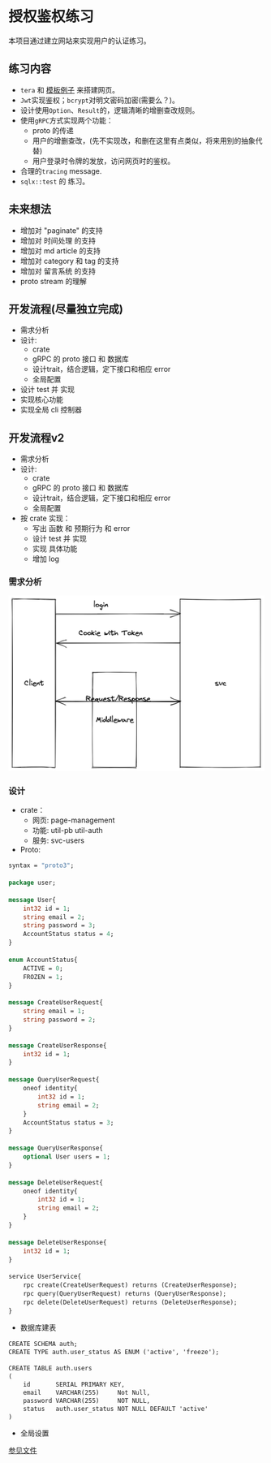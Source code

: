 # 授权鉴权练习

本项目通过建立网站来实现用户的认证练习。

## 练习内容

- `tera` 和 [模板例子](https://getbootstrap.com/docs/5.2/examples/blog) 来搭建网页。
- `Jwt`实现鉴权；`bcrypt`对明文密码加密(需要么？)。
- 设计使用`Option`、`Result`的，逻辑清晰的增删查改规则。
- 使用`gRPC`方式实现两个功能：
    - proto 的传递
    - 用户的增删查改，(先不实现改，和删在这里有点类似，将来用别的抽象代替)
    - 用户登录时令牌的发放，访问网页时的鉴权。
- 合理的`tracing` message.
- `sqlx::test` 的 练习。

## 未来想法

- 增加对 "paginate" 的支持
- 增加对 时间处理 的支持
- 增加对 md article 的支持
- 增加对 category 和 tag 的支持
- 增加对 留言系统 的支持
- proto stream 的理解

## 开发流程(尽量独立完成)

- 需求分析
- 设计:
    - crate
    - gRPC 的 proto 接口 和 数据库
    - 设计trait，结合逻辑，定下接口和相应 error
    - 全局配置
- 设计 test 并 实现
- 实现核心功能
- 实现全局 cli 控制器

## 开发流程v2

- 需求分析
- 设计:
    - crate
    - gRPC 的 proto 接口 和 数据库
    - 设计trait，结合逻辑，定下接口和相应 error
    - 全局配置
- 按 crate 实现：
    - 写出 函数 和 预期行为 和 error
    - 设计 test 并 实现
    - 实现 具体功能
    - 增加 log

### 需求分析

![需求图](doc/pic/aim.png)

### 设计

- crate：
    - 网页: page-management
    - 功能: util-pb util-auth
    - 服务: svc-users
- Proto:

```proto
syntax = "proto3";

package user;

message User{
	int32 id = 1;
	string email = 2;
	string password = 3;
	AccountStatus status = 4;
}

enum AccountStatus{
	ACTIVE = 0;
	FROZEN = 1;
}

message CreateUserRequest{
	string email = 1;
	string password = 2;
}

message CreateUserResponse{
	int32 id = 1;
}

message QueryUserRequest{
	oneof identity{
		int32 id = 1;
		string email = 2;
	}
	AccountStatus status = 3;
}

message QueryUserResponse{
	optional User users = 1;
}

message DeleteUserRequest{
	oneof identity{
		int32 id = 1;
		string email = 2;
	}
}

message DeleteUserResponse{
	int32 id = 1;
}

service UserService{
	rpc create(CreateUserRequest) returns (CreateUserResponse);
	rpc query(QueryUserRequest) returns (QueryUserResponse);
	rpc delete(DeleteUserRequest) returns (DeleteUserResponse);
}

```

- 数据库建表

```postgresql
CREATE SCHEMA auth;
CREATE TYPE auth.user_status AS ENUM ('active', 'freeze');

CREATE TABLE auth.users
(
    id       SERIAL PRIMARY KEY,
    email    VARCHAR(255)     Not Null,
    password VARCHAR(255)     NOT NULL,
    status   auth.user_status NOT NULL DEFAULT 'active'
)
```

- 全局设置

[参见文件](.env)

